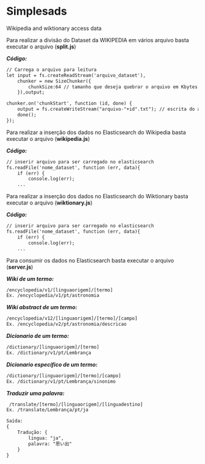 # Simplesads
Wikipedia and wiktionary access data

Para realizar a divisão do Dataset da WIKIPEDIA em vários arquivo basta executar o arquivo (<b>split.js</b>)

***Código:***
```html
// Carrega o arquivo para leitura
let input = fs.createReadStream('arquivo_dataset'),
    chunker = new SizeChunker({
        chunkSize:64 // tamanho que deseja quebrar o arquivo em Kbytes
    }),output;

chunker.on('chunkStart', function (id, done) {
    output = fs.createWriteStream("arquivo-"+id".txt"); // escrita do arquivo
    done();
});

```


Para realizar a inserção dos dados no Elasticsearch do Wikipedia basta executar o arquivo (<b>wikipedia.js</b>)

***Código:***
```html
// inserir arquivo para ser carregado no elasticsearch
fs.readFile('nome_dataset', function (err, data){
	if (err) {
		console.log(err);
	...

```


Para realizar a inserção dos dados no Elasticsearch do Wiktionary basta executar o arquivo (<b>wiktionary.js</b>)

***Código:***
```html
// inserir arquivo para ser carregado no elasticsearch
fs.readFile('nome_dataset', function (err, data){
	if (err) {
		console.log(err);
	...

```
Para consumir os dados no Elasticsearch basta executar o arquivo (<b>server.js</b>)

***Wiki de um termo:***
```html
/encyclopedia/v1/[linguaorigem]/[termo]
Ex. /encyclopedia/v1/pt/astronomia

```
***Wiki abstract de um termo:***
```html
/encyclopedia/v12/[linguaorigem]/[termo]/[campo]
Ex. /encyclopedia/v2/pt/astronomia/descricao

```
***Dicionario de um termo:***
```html
/dictionary/[linguaorigem]/[termo]
Ex. /dictionary/v1/pt/Lembrança

```
***Dicionario específico de um termo:***
```html
/dictionary/[linguaorigem]/[termo]/[campo]
Ex. /dictionary/v1/pt/Lembrança/sinonimo

```
***Traduzir uma palavra:***
```html
 /translate/[termo]/[linguaorigem]/[linguadestino]
Ex. /translate/Lembrança/pt/ja

Saída:
{
	Tradução: {
		lingua: "ja",
		palavra: "思い出"
	}
}

```
